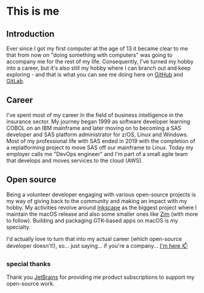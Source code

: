 # This is me

## Introduction

Ever since I got my first computer at the age of 13 it became clear to me that from now on "doing something with computers" was going to accompany me for the rest of my life. Consequently, I've turned my hobby into a career, but it's also still my hobby where I can branch out and keep exploring - and that is what you can see me doing here on [GitHub](https://github.com/dehesselle) and [GitLab](https://gitlab.com/dehesselle).

## Career

I've spent most of my career in the field of business intelligence in the insurance sector. My journey began 1999 as software developer learning COBOL on an IBM mainframe and later moving on to becoming a SAS developer and SAS platform administrator for z/OS, Linux and Windows. Most of my professional life with SAS ended in 2019 with the completion of a replatforming project to move SAS off our mainframe to Linux. Today my employer calls me "DevOps engineer" and I'm part of a small agile team that develops and moves services to the cloud (AWS).

## Open source

Being a volunteer developer engaging with various open-source projects is my way of giving back to the community and making an impact with my hobby. My activities revolve around [Inkscape](https://inkscape.org) as the biggest project where I maintain the macOS release and also some smaller ones like [Zim](https://zim-wiki.org) (with more to follow). Building and packaging GTK-based apps on macOS is my specialty.

I'd actually love to turn that into my actual career (which open-source developer doesn't!), so... just saying... if you're a company... [I'm here 📫](mailto:dehesselle@web.de)

### special thanks

Thank you [JetBrains](https://www.jetbrains.com) for providing me product subscriptions to support my open-source work.
